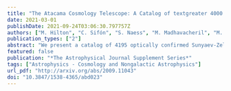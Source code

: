```yaml
---
title: "The Atacama Cosmology Telescope: A Catalog of textgreater 4000 Sunyaev-Zel'dovich Galaxy Clusters"
date: 2021-03-01
publishDate: 2021-09-24T03:06:30.797757Z
authors: ["M. Hilton", "C. Sifón", "S. Naess", "M. Madhavacheril", "M. Oguri", "E. Rozo", "E. Rykoff", "T. M. C. Abbott", "S. Adhikari", "M. Aguena", "S. Aiola", "S. Allam", "S. Amodeo", "A. Amon", "J. Annis", "B. Ansarinejad", "C. Aros-Bunster", "J. E. Austermann", "S. Avila", "D. Bacon", "N. Battaglia", "J. A. Beall", "D. T. Becker", "G. M. Bernstein", "E. Bertin", "T. Bhandarkar", "S. Bhargava", "J. R. Bond", "D. Brooks", "D. L. Burke", "E. Calabrese", "J. Carretero", "S. K. Choi", "A. Choi", "C. Conselice", "L. N. da Costa", "M. Costanzi", "D. Crichton", "K. T. Crowley", "R. Dünner", "E. V. Denison", "M. J. Devlin", "S. R. Dicker", "H. T. Diehl", "J. P. Dietrich", "P. Doel", "S. M. Duff", "A. J. Duivenvoorden", "J. Dunkley", "S. Everett", "S. Ferraro", "I. Ferrero", "A. Ferté", "B. Flaugher", "J. Frieman", "P. A. Gallardo", "J. García-Bellido", "E. Gaztanaga", "D. W. Gerdes", "P. Giles", "J. E. Golec", "M. B. Gralla", "S. Grandis", "D. Gruen", "R. A. Gruendl", "J. Gschwend", "G. Gutierrez", "D. Han", "W. G. Hartley", "M. Hasselfield", "J. C. Hill", "G. C. Hilton", "A. D. Hincks", "S. R. Hinton", "S.-P. P. Ho", "K. Honscheid", "B. Hoyle", "J. Hubmayr", "K. M. Huffenberger", "J. P. Hughes", "A. T. Jaelani", "B. Jain", "D. J. James", "T. Jeltema", "S. Kent", "M. Carrasco Kind", "K. Knowles", "B. J. Koopman", "K. Kuehn", "O. Lahav", "M. Lima", "Y.-T. Lin", "M. Lokken", "S. I. Loubser", "N. MacCrann", "M. A. G. Maia", "T. A. Marriage", "J. Martin", "J. McMahon", "P. Melchior", "F. Menanteau", "R. Miquel", "H. Miyatake", "K. Moodley", "R. Morgan", "T. Mroczkowski", "F. Nati", "L. B. Newburgh", "M. D. Niemack", "A. J. Nishizawa", "R. L. C. Ogando", "J. Orlowski-Scherer", "L. A. Page", "A. Palmese", "B. Partridge", "F. Paz-Chinchón", "P. Phakathi", "A. A. Plazas", "N. C. Robertson", "A. K. Romer", "A. Carnero Rosell", "M. Salatino", "E. Sanchez", "E. Schaan", "A. Schillaci", "N. Sehgal", "S. Serrano", "T. Shin", "S. M. Simon", "M. Smith", "M. Soares-Santos", "D. N. Spergel", "S. T. Staggs", "E. R. Storer", "E. Suchyta", "M. E. C. Swanson", "G. Tarle", "D. Thomas", "C. To", "H. Trac", "J. N. Ullom", "L. R. Vale", "J. Van Lanen", "E. M. Vavagiakis", "J. De Vicente", "R. D. Wilkinson", "E. J. Wollack", "Z. Xu", "Y. Zhang"]
publication_types: ["2"]
abstract: "We present a catalog of 4195 optically confirmed Sunyaev-Zel'dovich (SZ) selected galaxy clusters detected with signal-to-noise textgreater 4 in 13,211 deg$textasciicircum2$ of sky surveyed by the Atacama Cosmology Telescope (ACT). Cluster candidates were selected by applying a multi-frequency matched filter to 98 and 150 GHz maps constructed from ACT observations obtained from 2008-2018, and confirmed using deep, wide-area optical surveys. The clusters span the redshift range 0.04 textless z textless 1.91 (median z = 0.52). The catalog contains 222 z textgreater 1 clusters, and a total of 868 systems are new discoveries. Assuming an SZ-signal vs. mass scaling relation calibrated from X-ray observations, the sample has a 90% completeness mass limit of M500c textgreater 3.8 x 10$textasciicircum14$ MSun, evaluated at z = 0.5, for clusters detected at signal-to-noise ratio textgreater 5 in maps filtered at an angular scale of 2.4'. The survey has a large overlap with deep optical weak-lensing surveys that are being used to calibrate the SZ-signal mass-scaling relation, such as the Dark Energy Survey (4566 deg$textasciicircum2$), the Hyper Suprime-Cam Subaru Strategic Program (469 deg$textasciicircum2$), and the Kilo Degree Survey (825 deg$textasciicircum2$). We highlight some noteworthy objects in the sample, including potentially projected systems; clusters with strong lensing features; clusters with active central galaxies or star formation; and systems of multiple clusters that may be physically associated. The cluster catalog will be a useful resource for future cosmological analyses, and studying the evolution of the intracluster medium and galaxies in massive clusters over the past 10 Gyr."
featured: false
publication: "*The Astrophysical Journal Supplement Series*"
tags: ["Astrophysics - Cosmology and Nongalactic Astrophysics"]
url_pdf: "http://arxiv.org/abs/2009.11043"
doi: "10.3847/1538-4365/abd023"
---
```


